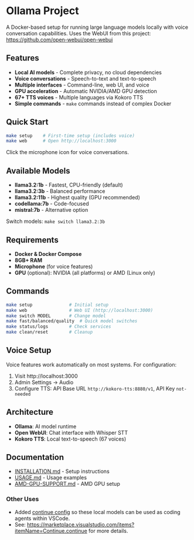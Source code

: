 # Ollama Project

A Docker-based setup for running large language models locally with voice conversation capabilities.
Uses the WebUI from this project: https://github.com/open-webui/open-webui

## Features

- **Local AI models** - Complete privacy, no cloud dependencies
- **Voice conversations** - Speech-to-text and text-to-speech
- **Multiple interfaces** - Command-line, web UI, and voice
- **GPU acceleration** - Automatic NVIDIA/AMD GPU detection
- **67+ TTS voices** - Multiple languages via Kokoro TTS
- **Simple commands** - `make` commands instead of complex Docker

## Quick Start

```bash
make setup    # First-time setup (includes voice)
make web      # Open http://localhost:3000
```

Click the microphone icon for voice conversations.

## Available Models

- **llama3.2:1b** - Fastest, CPU-friendly (default)
- **llama3.2:3b** - Balanced performance
- **llama3.2:11b** - Highest quality (GPU recommended)
- **codellama:7b** - Code-focused
- **mistral:7b** - Alternative option

Switch models: `make switch llama3.2:3b`

## Requirements

- **Docker & Docker Compose**
- **8GB+ RAM**
- **Microphone** (for voice features)
- **GPU** (optional): NVIDIA (all platforms) or AMD (Linux only)

## Commands

```bash
make setup              # Initial setup
make web                # Web UI (http://localhost:3000)
make switch MODEL       # Change model
make fast/balanced/quality  # Quick model switches
make status/logs        # Check services
make clean/reset        # Cleanup
```

## Voice Setup

Voice features work automatically on most systems. For configuration:

1. Visit http://localhost:3000
2. Admin Settings → Audio
3. Configure TTS: API Base URL `http://kokoro-tts:8880/v1`, API Key `not-needed`

## Architecture

- **Ollama**: AI model runtime
- **Open WebUI**: Chat interface with Whisper STT
- **Kokoro TTS**: Local text-to-speech (67 voices)

## Documentation

- [INSTALLATION.md](./docs/INSTALLATION.md) - Setup instructions
- [USAGE.md](./docs/USAGE.md) - Usage examples
- [AMD-GPU-SUPPORT.md](./docs/AMD-GPU-SUPPORT.md) - AMD GPU setup

### Other Uses

- Added [continue config](./continue-config.yml) so these local models can be used as coding agents within VSCode. 
- See: https://marketplace.visualstudio.com/items?itemName=Continue.continue for more details.
